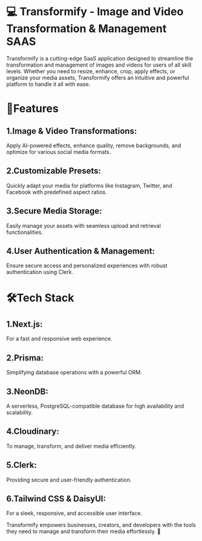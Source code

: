 # 💻 Transformify - Image and Video Transformation & Management SAAS
Transformify is a cutting-edge SaaS application designed to streamline the transformation and management of images and videos for users of all skill levels. Whether you need to resize, enhance, crop, apply effects, or organize your media assets, Transformify offers an intuitive and powerful platform to handle it all with ease.

# 🌟Features

## 1.Image & Video Transformations: 
Apply AI-powered effects, enhance quality, remove backgrounds, and optimize for various social media formats.
## 2.Customizable Presets: 
Quickly adapt your media for platforms like Instagram, Twitter, and Facebook with predefined aspect ratios.
## 3.Secure Media Storage: 
Easily manage your assets with seamless upload and retrieval functionalities.
## 4.User Authentication & Management: 
Ensure secure access and personalized experiences with robust authentication using Clerk.

# 🛠Tech Stack

## 1.Next.js: 
For a fast and responsive web experience.
## 2.Prisma: 
Simplifying database operations with a powerful ORM.
## 3.NeonDB:
A serverless, PostgreSQL-compatible database for high availability and scalability.
## 4.Cloudinary:
To manage, transform, and deliver media efficiently.
## 5.Clerk: 
Providing secure and user-friendly authentication.
## 6.Tailwind CSS & DaisyUI:
For a sleek, responsive, and accessible user interface.


Transformify empowers businesses, creators, and developers with the tools they need to manage and transform their media effortlessly. 🚀

